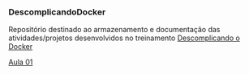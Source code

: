 ### DescomplicandoDocker

Repositório destinado ao armazenamento e documentação das atividades/projetos desenvolvidos no treinamento [Descomplicando o Docker](https://www.youtube.com/watch?v=qZevFPMtQho&list=PLf-O3X2-mxDn1VpyU2q3fuI6YYeIWp5rR&index=1&t=0s)

[Aula 01](01/)
